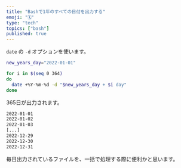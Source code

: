 ```yaml
---
title: "Bashで1年のすべての日付を出力する"
emoji: "🗓"
type: "tech"
topics: ["bash"]
published: true
---
```


`date` の `-d` オプションを使います。

```bash
new_years_day="2022-01-01"

for i in $(seq 0 364)
do
  date +%Y-%m-%d -d "$new_years_day + $i day"
done
```

365日が出力されます。

```txt
2022-01-01
2022-01-02
2022-01-03
[...]
2022-12-29
2022-12-30
2022-12-31
```

毎日出力されているファイルを、一括で処理する際に便利かと思います。
